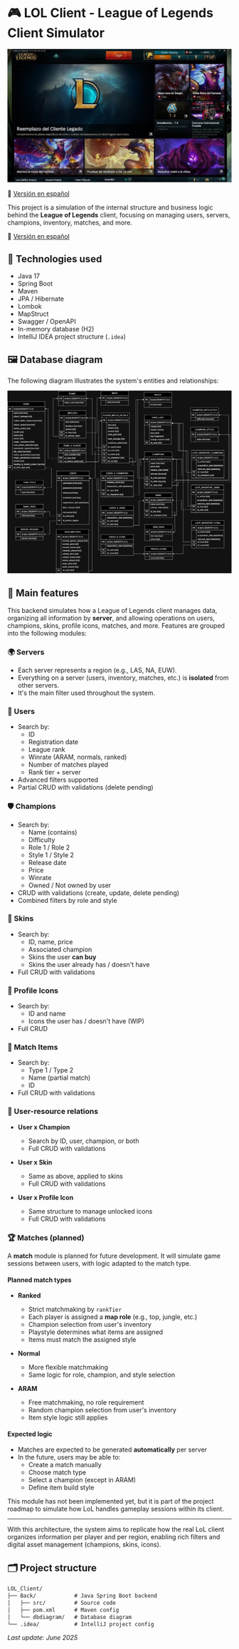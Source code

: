 # 🎮 LOL Client - League of Legends Client Simulator

![Client preview](imgs/lolclient.jpg)

📄 [Versión en español](../../../README.md)

This project is a simulation of the internal structure and business logic behind the **League of Legends** client, focusing on managing users, servers, champions, inventory, matches, and more.

📄 [Versión en español](README.md)

## 🚀 Technologies used

- Java 17  
- Spring Boot  
- Maven  
- JPA / Hibernate  
- Lombok  
- MapStruct  
- Swagger / OpenAPI  
- In-memory database (H2)  
- IntelliJ IDEA project structure (`.idea`)

## 🖼️ Database diagram

The following diagram illustrates the system's entities and relationships:

![Database diagram](imgs/LoL.drawio.png)

## 🧠 Main features

This backend simulates how a League of Legends client manages data, organizing all information by **server**, and allowing operations on users, champions, skins, profile icons, matches, and more. Features are grouped into the following modules:

### 🌍 Servers
- Each server represents a region (e.g., LAS, NA, EUW).
- Everything on a server (users, inventory, matches, etc.) is **isolated** from other servers.
- It's the main filter used throughout the system.

### 👤 Users
- Search by:
  - ID
  - Registration date
  - League rank
  - Winrate (ARAM, normals, ranked)
  - Number of matches played
  - Rank tier + server
- Advanced filters supported
- Partial CRUD with validations (delete pending)

### 🛡️ Champions
- Search by:
  - Name (contains)
  - Difficulty
  - Role 1 / Role 2
  - Style 1 / Style 2
  - Release date
  - Price
  - Winrate
  - Owned / Not owned by user
- CRUD with validations (create, update, delete pending)
- Combined filters by role and style

### 🧥 Skins
- Search by:
  - ID, name, price
  - Associated champion
  - Skins the user **can buy**
  - Skins the user already has / doesn't have
- Full CRUD with validations

### 💠 Profile Icons
- Search by:
  - ID and name
  - Icons the user has / doesn't have (WIP)
- Full CRUD

### 🎒 Match Items
- Search by:
  - Type 1 / Type 2
  - Name (partial match)
  - ID
- Full CRUD with validations

### 🔁 User-resource relations

- **User x Champion**  
  - Search by ID, user, champion, or both  
  - Full CRUD with validations

- **User x Skin**  
  - Same as above, applied to skins  
  - Full CRUD with validations

- **User x Profile Icon**  
  - Same structure to manage unlocked icons  
  - Full CRUD with validations

### 🏆 Matches (planned)

A **match** module is planned for future development. It will simulate game sessions between users, with logic adapted to the match type.

#### Planned match types

- **Ranked**
  - Strict matchmaking by `rankTier`
  - Each player is assigned a **map role** (e.g., top, jungle, etc.)
  - Champion selection from user's inventory
  - Playstyle determines what items are assigned
  - Items must match the assigned style

- **Normal**
  - More flexible matchmaking
  - Same logic for role, champion, and style selection

- **ARAM**
  - Free matchmaking, no role requirement
  - Random champion selection from user's inventory
  - Item style logic still applies

#### Expected logic

- Matches are expected to be generated **automatically** per server
- In the future, users may be able to:
  - Create a match manually
  - Choose match type
  - Select a champion (except in ARAM)
  - Define item build style

This module has not been implemented yet, but it is part of the project roadmap to simulate how LoL handles gameplay sessions within its client.

---

With this architecture, the system aims to replicate how the real LoL client organizes information per player and per region, enabling rich filters and digital asset management (champions, skins, icons).

## 🗂️ Project structure

```plaintext
LOL_Client/
├── Back/            # Java Spring Boot backend
│   ├── src/         # Source code
│   ├── pom.xml      # Maven config
│   └── dbdiagram/   # Database diagram
└── .idea/           # IntelliJ project config
```

_Last update: June 2025_